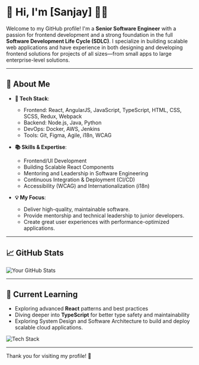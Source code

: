 # 👋 Hi, I'm [Sanjay] 👨‍💻

Welcome to my GitHub profile! I'm a **Senior Software Engineer** with a passion for frontend development and a strong foundation in the full **Software Development Life Cycle (SDLC)**. I specialize in building scalable web applications and have experience in both designing and developing frontend solutions for projects of all sizes—from small apps to large enterprise-level solutions.

---

## 🚀 About Me

- **🔧 Tech Stack**: 
  - Frontend: React, AngularJS, JavaScript, TypeScript, HTML, CSS, SCSS, Redux, Webpack
  - Backend: Node.js, Java, Python
  - DevOps: Docker, AWS, Jenkins
  - Tools: Git, Figma, Agile, i18n, WCAG

- **📚 Skills & Expertise**:
  - Frontend/UI Development
  - Building Scalable React Components
  - Mentoring and Leadership in Software Engineering
  - Continuous Integration & Deployment (CI/CD)
  - Accessibility (WCAG) and Internationalization (i18n)

- **💡 My Focus**: 
  - Deliver high-quality, maintainable software.
  - Provide mentorship and technical leadership to junior developers.
  - Create great user experiences with performance-optimized applications.

---

## 📈 GitHub Stats

![Your GitHub Stats](https://github-readme-stats.vercel.app/api?username=your-github-username&show_icons=true&hide_title=true&count_private=true&hide=prs)

<!--
---

## 🛠️ Projects

### **Project 1: [Project Name]**
A brief description of your project. 

- **Tech Stack**: React, Node.js, AWS
- **Features**:
  - Feature 1
  - Feature 2
  - Feature 3

### **Project 2: [Project Name]**
Another brief description of your project.

- **Tech Stack**: React, TypeScript, Webpack
- **Features**:
  - Feature 1
  - Feature 2

Check out my [portfolio](https://your-portfolio-link.com) for more projects and detailed case studies!

-->

---

## 🌱 Current Learning

- Exploring advanced **React** patterns and best practices
- Diving deeper into **TypeScript** for better type safety and maintainability
- Exploring System Design and Software Architecture to build and deploy scalable cloud applications.


<!--
---

## 📝 Blog

I occasionally write technical blog posts to share knowledge and experiences:

- [Blog Post 1](https://your-blog-link.com)
- [Blog Post 2](https://your-blog-link.com)

---

## 📫 How to Reach Me

You can contact me via email or social media:

- **Email**: [your-email@example.com](mailto:your-email@example.com)
- **LinkedIn**: [linkedin.com/in/your-profile](https://linkedin.com/in/your-profile)
- **Twitter**: [@yourusername](https://twitter.com/yourusername)

---

## 📣 Let's Connect!

Feel free to reach out if you're interested in collaborating on exciting projects, sharing ideas, or discussing tech!

---

## 💬 Fun Facts

- I'm an avid **problem solver** and enjoy tackling complex challenges.
- In my free time, I love exploring new **technologies**, attending **developer meetups**, and contributing to **open-source**.

---

### 💻 Open Source Contributions

If you're looking for inspiration or want to collaborate on open-source, check out the projects I've contributed to:

- [Open Source Project 1](https://github.com/your-github-username/project)
- [Open Source Project 2](https://github.com/your-github-username/project)

---

## 💡 Engineering Excellence

- **Awarded the Engineering Excellence Award** twice for exceptional contributions to project success.
- Recognized for **high client satisfaction** and consistently delivering top-quality results.

---

-->

<!-- You can optionally include a section for your tech stack graph -->
<!-- Feel free to use https://github-readme-tech-stack.vercel.app/ to create a dynamic tech stack image -->

![Tech Stack](https://github-readme-tech-stack.vercel.app/api/top-langs/?username=your-github-username)

---

Thank you for visiting my profile! 🚀


<!--
**GSSanjay/GSSanjay** is a ✨ _special_ ✨ repository because its `README.md` (this file) appears on your GitHub profile.

Here are some ideas to get you started:

- 🔭 I’m currently working on ...
- 🌱 I’m currently learning ...
- 👯 I’m looking to collaborate on ...
- 🤔 I’m looking for help with ...
- 💬 Ask me about ...
- 📫 How to reach me: ...
- 😄 Pronouns: ...
- ⚡ Fun fact: ...
-->
